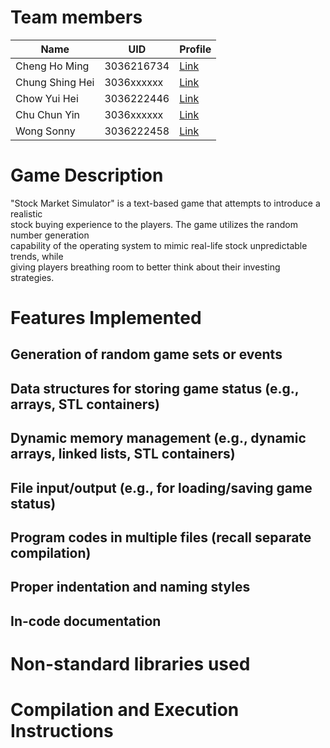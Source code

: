 # Team members
| Name            | UID        | Profile                                   |
|-----------------|------------|-------------------------------------------|
| Cheng Ho Ming   | 3036216734 | [Link](https://github.com/eric15342335)   |
| Chung Shing Hei | 3036xxxxxx | [Link](https://github.com/MaxChungsh)     |
| Chow Yui Hei    | 3036222446 | [Link](https://github.com/Prismatiscence) |
| Chu Chun Yin    | 3036xxxxxx | [Link](https://github.com/84ds84d8s)      |
| Wong Sonny      | 3036222458 | [Link](https://github.com/comet13579)     |
# Game Description
"Stock Market Simulator" is a text-based game that attempts to introduce a realistic <br>
stock buying experience to the players. The game utilizes the random number generation <br>
capability of the operating system to mimic real-life stock unpredictable trends, while <br>
giving players breathing room to better think about their investing strategies.<br>
# Features Implemented
## Generation of random game sets or events
## Data structures for storing game status (e.g., arrays, STL containers)
## Dynamic memory management (e.g., dynamic arrays, linked lists, STL containers)
## File input/output (e.g., for loading/saving game status)
## Program codes in multiple files (recall separate compilation)
## Proper indentation and naming styles
## In-code documentation
# Non-standard libraries used
# Compilation and Execution Instructions
